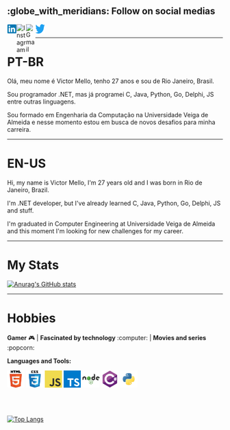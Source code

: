 <h2>:globe_with_meridians: Follow on social medias</h2>

<a target="_blank" href="https://www.linkedin.com/in/victor-mello-083486117/">
  <img align="left" alt="LinkdeIN" width="22px" src="https://github.com/devicons/devicon/blob/master/icons/linkedin/linkedin-original.svg" />
</a>
<a target="_blank" href="https://www.instagram.com/victormello1993/">
  <img align="left" alt="Instagram" width="22px" src="https://github.com/shgysk8zer0/logos/blob/master/instagram.svg" />
</a>
<a target="_blank" href="mailto:victorsmello93@gmail.com">
  <img align="left" alt="Gmail" width="22px" src="https://github.com/gilbarbara/logos/blob/master/logos/google-gmail.svg" />
</a>
<a target="_blank" href="https://twitter.com/VictorMello1993">
  <img align="left" alt="Twitter" width="22px" src="https://github.com/devicons/devicon/blob/master/icons/twitter/twitter-original.svg" />
</a>
</br>

--- 
<h1>PT-BR</h1>

Olá, meu nome é Victor Mello, tenho 27 anos e sou de Rio Janeiro, Brasil. 

Sou programador .NET, mas já programei C, Java, Python, Go, Delphi, JS entre outras linguagens.

Sou formado em Engenharia da Computação na Universidade Veiga de Almeida e nesse momento estou em busca de novos desafios para minha carreira.

---
<h1>EN-US</h1>

Hi, my name is Victor Mello, I'm 27 years old and I was born in Rio de Janeiro, Brazil.

I'm .NET developer, but I've already learned C, Java, Python, Go, Delphi, JS and stuff.

I'm graduated in Computer Engineering at Universidade Veiga de Almeida and this moment I'm looking for new challenges for my career.

---
<h1>My Stats</h1>


[![Anurag's GitHub stats](https://github-readme-stats.vercel.app/api?username=anuraghazra)](https://github.com/anuraghazra/github-readme-stats)


---
<h1>Hobbies</h1>
<strong>Gamer</strong> 🎮 | <strong>Fascinated by technology</strong> :computer: | <strong>Movies and series</strong> :popcorn:

<br/>

**Languages and Tools:**  

<code><img height="40" src="https://raw.githubusercontent.com/github/explore/80688e429a7d4ef2fca1e82350fe8e3517d3494d/topics/html/html.png"></code>
<code><img height="40" src="https://raw.githubusercontent.com/github/explore/80688e429a7d4ef2fca1e82350fe8e3517d3494d/topics/css/css.png"></code>
<code><img height="40" src="https://raw.githubusercontent.com/github/explore/80688e429a7d4ef2fca1e82350fe8e3517d3494d/topics/javascript/javascript.png"></code>
<code><img height="40" src="https://raw.githubusercontent.com/github/explore/80688e429a7d4ef2fca1e82350fe8e3517d3494d/topics/typescript/typescript.png"></code>
<code><img height="40" src="https://raw.githubusercontent.com/devicons/devicon/master/icons/nodejs/nodejs-original-wordmark.svg"></code>
<code><img height="40" src="https://raw.githubusercontent.com/devicons/devicon/master/icons/csharp/csharp-original.svg"></code>
<code><img height="40" src="https://raw.githubusercontent.com/github/explore/80688e429a7d4ef2fca1e82350fe8e3517d3494d/topics/python/python.png"></code>

<br/>
<br/>

[![Top Langs](https://github-readme-stats.vercel.app/api/top-langs/?username=VictorMello1993&hide=Python&langs_count=8&theme=dark)](https://github.com/VictorMello1993/github-readme-stats)
